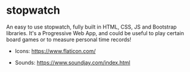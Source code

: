 # stopwatch

An easy to use stopwatch, fully built in HTML, CSS, JS and Bootstrap libraries. It's a Progressive Web App, and could be useful to play certain board games or to measure personal time records!

- Icons:
  https://www.flaticon.com/

- Sounds:
  https://www.soundjay.com/index.html
